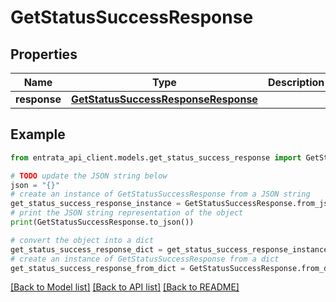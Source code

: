 # GetStatusSuccessResponse


## Properties

Name | Type | Description | Notes
------------ | ------------- | ------------- | -------------
**response** | [**GetStatusSuccessResponseResponse**](GetStatusSuccessResponseResponse.md) |  | 

## Example

```python
from entrata_api_client.models.get_status_success_response import GetStatusSuccessResponse

# TODO update the JSON string below
json = "{}"
# create an instance of GetStatusSuccessResponse from a JSON string
get_status_success_response_instance = GetStatusSuccessResponse.from_json(json)
# print the JSON string representation of the object
print(GetStatusSuccessResponse.to_json())

# convert the object into a dict
get_status_success_response_dict = get_status_success_response_instance.to_dict()
# create an instance of GetStatusSuccessResponse from a dict
get_status_success_response_from_dict = GetStatusSuccessResponse.from_dict(get_status_success_response_dict)
```
[[Back to Model list]](../README.md#documentation-for-models) [[Back to API list]](../README.md#documentation-for-api-endpoints) [[Back to README]](../README.md)


